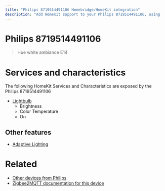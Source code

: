 ```yaml
---
title: "Philips 8719514491106 Homebridge/HomeKit integration"
description: "Add HomeKit support to your Philips 8719514491106, using Homebridge, Zigbee2MQTT and homebridge-z2m."
---
```

<!---
This file has been GENERATED using src/docgen/docgen.ts
DO NOT EDIT THIS FILE MANUALLY!
-->
# Philips 8719514491106
> Hue white ambiance E14


# Services and characteristics
The following HomeKit Services and Characteristics are exposed by
the Philips 8719514491106

* [Lightbulb](../../light.md)
  * Brightness
  * Color Temperature
  * On

## Other features
* [Adaptive Lighting](../../light.md)

# Related
* [Other devices from Philips](../index.md#philips)
* [Zigbee2MQTT documentation for this device](https://www.zigbee2mqtt.io/devices/8719514491106.html)